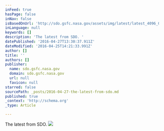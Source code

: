 ```yaml
---
inFeed: true
hasPage: false
inNav: false
isBasedOnUrl: 'http://sdo.gsfc.nasa.gov/assets/img/latest/latest_4096_0193.jpg'
inLanguage: null
keywords: []
description: 'The latest from SDO. '
datePublished: '2016-04-27T13:30:37.911Z'
dateModified: '2016-04-25T14:21:33.991Z'
author: []
title: ''
authors: []
publisher:
  name: sdo.gsfc.nasa.gov
  domain: sdo.gsfc.nasa.gov
  url: null
  favicon: null
starred: false
sourcePath: _posts/2016-04-27-the-latest-from-sdo.md
published: true
_context: 'http://schema.org'
_type: Article

---
```

The latest from SDO. ![](http://sdo.gsfc.nasa.gov/assets/img/latest/latest_4096_0193.jpg)